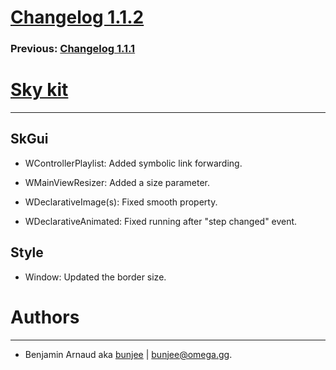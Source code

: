# [Changelog 1.1.2](http://omega.gg/Sky/changes/1.1.2.html)

### Previous: [Changelog 1.1.1](1.1.1.html)

# [Sky kit](http://omega.gg/Sky)
---

## SkGui

- WControllerPlaylist: Added symbolic link forwarding.

- WMainViewResizer: Added a size parameter.

- WDeclarativeImage(s): Fixed smooth property.

- WDeclarativeAnimated: Fixed running after "step changed" event.


## Style

- Window: Updated the border size.


# Authors
---

- Benjamin Arnaud aka [bunjee](http://bunjee.me) | <bunjee@omega.gg>.
